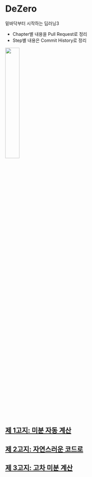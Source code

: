 # DeZero
밑바닥부터 시작하는 딥러닝3
- Chapter별 내용을 Pull Request로 정리
- Step별 내용은 Commit History로 정리

<img src="http://image.yes24.com/goods/95343845/800x0" width=30% height=30%/>

## [제 1고지: 미분 자동 계산](https://github.com/jinmang2/DeZero/pull/1)

## [제 2고지: 자연스러운 코드로](https://github.com/jinmang2/DeZero/pull/2)

## [제 3고지: 고차 미분 계산](https://github.com/jinmang2/DeZero/pull/3)
